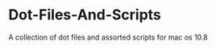 Dot-Files-And-Scripts
=====================

A collection of dot files and assorted scripts for mac os 10.8
